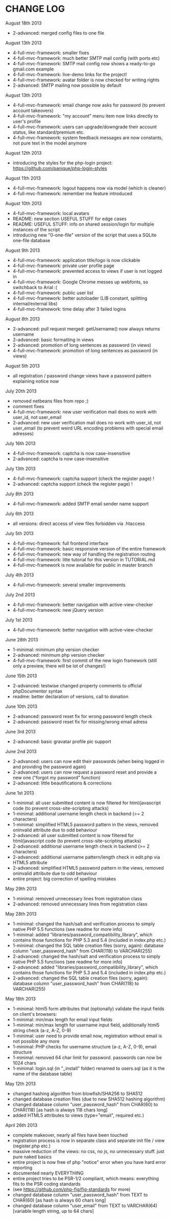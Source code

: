 # CHANGE LOG #

August 18th 2013
* 2-advanced: merged config files to one file

August 13th 2013
* 4-full-mvc-framework: smaller fixes
* 4-full-mvc-framework: much better SMTP mail config (with ports etc)
* 4-full-mvc-framework: SMTP mail config now shows a ready-to-go gmail.com example
* 4-full-mvc-framework: live-demo links for the project!
* 4-full-mvc-framework: avatar folder is now checked for writing rights
* 2-advanced: SMTP mailing now possible by default

August 13th 2013
* 4-full-mvc-framework: email change now asks for password (to prevent account takeovers)
* 4-full-mvc-framework: "my account" menu item now links directly to user's profile
* 4-full-mvc-framework: users can upgrade/downgrade their account status, like standard/premium etc.
* 4-full-mvc-framework: system feedback messages are now constants, not pure text in the model anymore

August 12th 2013
* introducing the styles for the php-login project: https://github.com/panique/php-login-styles

August 11th 2013
* 4-full-mvc-framework: logout happens now via model (which is cleaner)
* 4-full-mvc-framework: remember me feature introduced

August 10th 2013
* 4-full-mvc-framework: local avatars
* README: new section USEFUL STUFF for edge cases
* README: USEFUL STUFF: info on shared session/login for multiple instances of the script
* introducing new "0-one-file" version of the script that uses a SQLite one-file database

August 9th 2013
* 4-full-mvc-framework: application title/logo is now clickable
* 4-full-mvc-framework: private user profile page
* 4-full-mvc-framework: prevented access to views if user is not logged in
* 4-full-mvc-framework: Google Chrome messes up webfonts, so switchback to Arial :(
* 4-full-mvc-framework: public user list
* 4-full-mvc-framework: better autoloader (LIB constant, splitting internal/external libs)
* 4-full-mvc-framework: time delay after 3 failed logins

August 8th 2013
* 2-advanced: pull request merged: getUsername() now always returns username
* 2-advanced: basic formatting in views
* 2-advanced: promotion of long sentences as password (in views)
* 4-full-mvc-framework: promotion of long sentences as password (in views)

August 5th 2013
* all registration / password change views have a password pattern explaining notice now

July 20th 2013
* removed netbeans files from repo ;)
* comment fixes
* 4-full-mvc-framework: new user verification mail does no work with user_id, not user_email
* 2-advanced: new user verification mail does no work with user_id, not user_email
(to prevent weird URL encoding problems with special email adresses)


July 16th 2013
* 4-full-mvc-framework: captcha is now case-insensitive
* 2-advanced: captcha is now case-insensitive

July 13th 2013
* 4-full-mvc-framework: captcha support (check the register page) !
* 2-advanced: captcha support (check the register page) !

July 8th 2013
* 4-full-mvc-framework: added SMTP email sender name support

July 6th 2013
* all versions: direct access of view files forbidden via .htaccess

July 5th 2013
* 4-full-mvc-framework: full frontend interface
* 4-full-mvc-framework: basic responsive version of the entire framework
* 4-full-mvc-framework: new way of handling the registration routing
* 4-full-mvc-framework: litte tutorial for this version in TUTORIAL.md
* 4-full-mvc-framework is now available for public in master branch

July 4th 2013
* 4-full-mvc-framework: several smaller improvements

July 2nd 2013
* 4-full-mvc-framework: better navigation with active-view-checker
* 4-full-mvc-framework: new jQuery version

July 1st 2013
* 4-full-mvc-framework: better navigation with active-view-checker

June 28th 2013
* 1-minimal: minimum php version checker
* 2-advanced: minimum php version checker
* 4-full-mvc-framework: first commit of the new login framework (still only a preview, there will be lot of changes!)

June 15th 2013
* 2-advanced: testwise changed property comments to official phpDocumentor syntax
* readme: better declaration of versions, call to donation

June 10th 2013
* 2-advanced: password reset fix for wrong password length check
* 2-advanced: password reset fix for missing/wrong email adress

June 3rd 2013
* 2-advanced: basic gravatar profile pic support

June 2nd 2013
* 2-advanced: users can now edit their passwords (when being logged in and providing the password again)
* 2-advanced: users can now request a password reset and provide a new one ("forgot my password" function)
* 2-advanced: little beautifications & corrections

June 1st 2013
* 1-minimal: all user submitted content is now filtered for html/javascript code (to prevent cross-site-scripting attacks)
* 1-minimal: additional username length check in backend (>= 2 characters)
* 1-minimal: simplified HTML5 password pattern in the views, removed oninvalid attribute due to odd behaviour
* 2-advanced: all user submitted content is now filtered for html/javascript code (to prevent cross-site-scripting attacks)
* 2-advanced: additional username length check in backend (>= 2 characters)
* 2-advanced: additional username pattern/length check in edit.php via HTML5 attribute
* 2-advanced: simplified HTML5 password pattern in the views, removed oninvalid attribute due to odd behaviour
* entire project: big correction of spelling mistakes

May 29th 2013
* 1-minimal: removed unnecessary lines from registration class
* 2-advanced: removed unnecessary lines from registration class

May 28th 2013
* 1-minimal: changed the hash/salt and verification process to simply native PHP 5.5 functions (see readme for more info)
* 1-minimal: added "libraries/password_compatibility_library", which contains those functions for PHP 5.3 and 5.4 (included in index.php etc.)
* 1-minimal: changed the SQL table creation files (sorry, again): database column "user_password_hash" from CHAR(118) to VARCHAR(255)
* 2-advanced: changed the hash/salt and verification process to simply native PHP 5.5 functions (see readme for more info)
* 2-advanced: added "libraries/password_compatibility_library", which contains those functions for PHP 5.3 and 5.4 (included in index.php etc.)
* 2-advanced: changed the SQL table creation files (sorry, again): database column "user_password_hash" from CHAR(118) to VARCHAR(255)

May 18th 2013
* 1-minimal: html5 form attributes that (optionally) validate the input fields on client's browsers:
* 1-minimal: min/max length for email input fields
* 1-minimal: min/max length for username input field, additionally html5 string check (a-z, A-Z, 0-9)
* 1-minimal: user need to provide email now, registration without email is not possible any more
* 1-minimal: PHP checks for username structure (a-z, A-Z, 0-9), email structure
* 1-minimal: removed 64 char limit for password. passwords can now be 1024 chars
* 1-minimal: login.sql (in "_install" folder) renamed to users.sql (as it is the name of the database table)

May 12th 2013
* changed hashing algorithm from blowfish/SHA256 to SHA512
* changed database creation files (due to new SHA512 hashing algorithm)
* changed database column "user_password_hash" from CHAR(60) to CHAR(118) [as hash is always 118 chars long]
* added HTML5 attributes to views (type="email", required etc.)

April 26th 2013
* complete makeover, nearly all files have been touched
* registration process is now in separate class and separate init file / view (register.php etc.)
* massive reduction of the views: no css, no js, no unnecessary stuff. just pure naked basics
* entire project is now free of php "notice" error when you have hard error reporting
* documented nearly EVERYTHING
* entire project tries to be PSR-1/2 compliant, which means: everything fits to the PSR coding standards
* (see https://github.com/php-fig/fig-standards for more)
* changed database column "user_password_hash" from TEXT to CHAR(60) [as hash is always 60 chars long]
* changed database column "user_email" from TEXT to VARCHAR(64) [variable length string, up to 64 chars]
